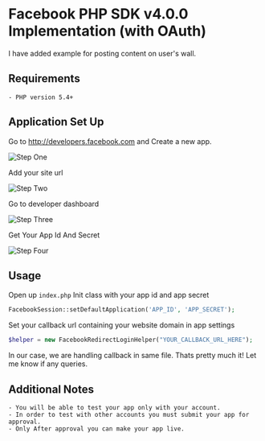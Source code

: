 # Facebook PHP SDK v4.0.0 Implementation (with OAuth)

I have added example for posting content on user's wall.

## Requirements
	- PHP version 5.4+

## Application Set Up
	
Go to http://developers.facebook.com and Create a new app.

![Step One](http://i.imgur.com/OEtfpck.png "Step One")

Add your site url

![Step Two](http://i.imgur.com/JK0grCt.png "Step Two")

Go to developer dashboard

![Step Three](http://i.imgur.com/NxCsVSq.png "Step Three")

Get Your App Id And Secret

![Step Four](http://i.imgur.com/OIjtwxE.png "Step Four")

## Usage

Open up `index.php` Init class with your app id and app secret

```php
FacebookSession::setDefaultApplication('APP_ID', 'APP_SECRET');
```	
Set your callback url containing your website domain in app settings
```php
$helper = new FacebookRedirectLoginHelper("YOUR_CALLBACK_URL_HERE");
```
In our case, we are handling callback in same file. Thats pretty much it! Let me know if any queries.

## Additional Notes
	- You will be able to test your app only with your account.
	- In order to test with other accounts you must submit your app for approval.
	- Only After approval you can make your app live.
